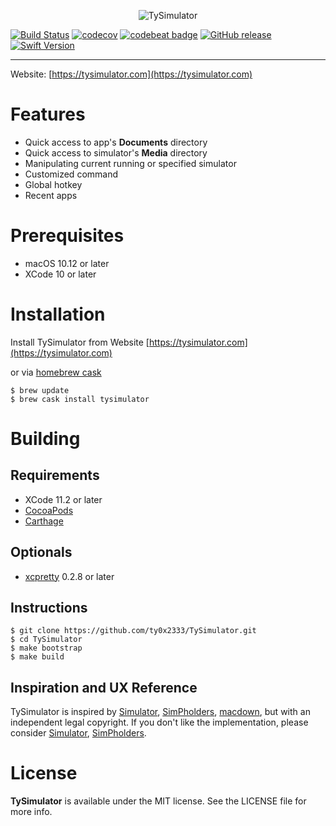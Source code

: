 <p align="center" >
  <img src="https://github.com/ty0x2333/TySimulator/raw/master/resources/tysimulator-logo.png" alt="TySimulator" title="TySimulator">
</p>

[![Build Status](https://travis-ci.org/ty0x2333/TySimulator.svg?branch=master)](https://travis-ci.org/ty0x2333/TySimulator)
[![codecov](https://codecov.io/gh/ty0x2333/TySimulator/branch/master/graph/badge.svg?token=m2rZatAaPl)](https://codecov.io/gh/ty0x2333/TySimulator)
[![codebeat badge](https://codebeat.co/badges/dd4cde17-107b-465e-a439-3e74def90795)](https://codebeat.co/projects/github-com-ty0x2333-tysimulator-master)
[![GitHub release](https://img.shields.io/github/release/ty0x2333/TySimulator.svg)]()
[![Swift Version](https://img.shields.io/badge/swift-4.2-orange.svg)]()

---

Website: [https://tysimulator.com](https://tysimulator.com)

Features
===
- Quick access to app's **Documents** directory
- Quick access to simulator's **Media** directory
- Manipulating current running or specified simulator
- Customized command
- Global hotkey
- Recent apps

Prerequisites
===
- macOS 10.12 or later
- XCode 10 or later

Installation
===
Install TySimulator from Website
[https://tysimulator.com](https://tysimulator.com)

or via [homebrew cask](https://github.com/caskroom/homebrew-cask)

```shell
$ brew update
$ brew cask install tysimulator
```

Building
===

Requirements
---
- XCode 11.2 or later
- [CocoaPods](https://github.com/CocoaPods/CocoaPods)
- [Carthage](https://github.com/Carthage/Carthage)

Optionals
---
- [xcpretty](https://github.com/supermarin/xcpretty) 0.2.8 or later

Instructions
---
```shell
$ git clone https://github.com/ty0x2333/TySimulator.git
$ cd TySimulator
$ make bootstrap
$ make build
```

Inspiration and UX Reference
---
TySimulator is inspired by [Simulator](https://github.com/hyperoslo/Simulator), [SimPholders](https://simpholders.com), [macdown](https://github.com/MacDownApp/macdown), but with an independent legal copyright. If you don't like the implementation, please consider [Simulator](https://github.com/hyperoslo/Simulator), [SimPholders](https://simpholders.com).

License
===

**TySimulator** is available under the MIT license. See the LICENSE file for more info.
